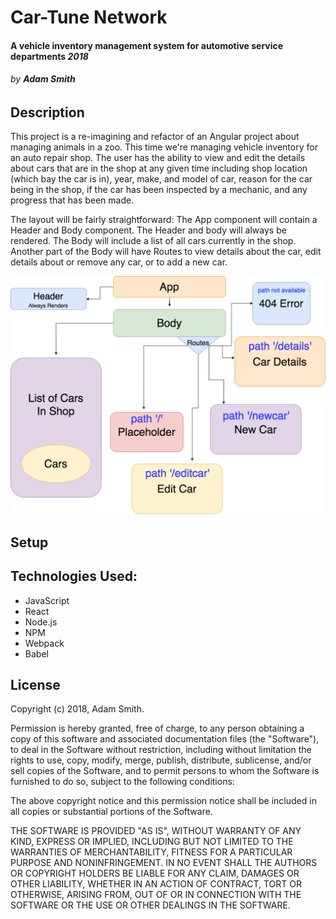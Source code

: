 # Car-Tune Network

#### A vehicle inventory management system for automotive service departments _2018_

###### by **Adam Smith**

## Description

This project is a re-imagining and refactor of an Angular project about managing animals in a zoo. This time we're managing vehicle inventory for an auto repair shop. The user has the ability to view and edit the details about cars that are in the shop at any given time including shop location (which bay the car is in), year, make, and model of car, reason for the car being in the shop, if the car has been inspected by a mechanic, and any progress that has been made.

The layout will be fairly straightforward: The App component will contain a Header and Body component. The Header and body will always be rendered. The Body will include a list of all cars currently in the shop. Another part of the Body will have Routes to view details about the car, edit details about or remove any car, or to add a new car.

![project layout](project-diagram.png)

## Setup

## Technologies Used:
* JavaScript
* React
* Node.js
* NPM
* Webpack
* Babel

## License

Copyright (c) 2018, Adam Smith.

Permission is hereby granted, free of charge, to any person obtaining a copy of this software and associated documentation files (the "Software"), to deal in the Software without restriction, including without limitation the rights to use, copy, modify, merge, publish, distribute, sublicense, and/or sell copies of the Software, and to permit persons to whom the Software is furnished to do so, subject to the following conditions:

The above copyright notice and this permission notice shall be included in all copies or substantial portions of the Software.

THE SOFTWARE IS PROVIDED "AS IS", WITHOUT WARRANTY OF ANY KIND, EXPRESS OR IMPLIED, INCLUDING BUT NOT LIMITED TO THE WARRANTIES OF MERCHANTABILITY, FITNESS FOR A PARTICULAR PURPOSE AND NONINFRINGEMENT. IN NO EVENT SHALL THE AUTHORS OR COPYRIGHT HOLDERS BE LIABLE FOR ANY CLAIM, DAMAGES OR OTHER LIABILITY, WHETHER IN AN ACTION OF CONTRACT, TORT OR OTHERWISE, ARISING FROM, OUT OF OR IN CONNECTION WITH THE SOFTWARE OR THE USE OR OTHER DEALINGS IN THE SOFTWARE.
